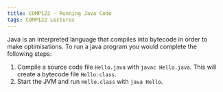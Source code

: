 ```yaml
---
title: COMP122 - Running Java Code
tags: COMP122 Lectures
---
```

Java is an interpreted language that compiles into bytecode in order to make optimisations. To run a java program you would complete the following steps:

1. Compile a source code file `Hello.java` with `javac Hello.java`. This will create a bytecode file `Hello.class`.
1. Start the JVM and run `Hello.class` with `java Hello`.